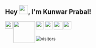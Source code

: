 ## Hey <img src="https://github.com/TheDudeThatCode/TheDudeThatCode/blob/master/Assets/Hi.gif" width="29px">, I'm Kunwar Prabal! 

<a href="https://www.linkedin.com/in/kunwarprabal/">
  <img align="left" width="24px" src="https://upload.wikimedia.org/wikipedia/commons/c/ca/LinkedIn_logo_initials.png"  />
</a>
<a href="https://www.codechef.com/users/kunwarprabal">
  <img align="left" width="70px" src="https://cdn.codechef.com/images/cc-logo-sd.svg" />
</a>
<a href="https://www.hackerrank.com/kunwarprabal">
  <img align="left" width="26px" src="https://upload.wikimedia.org/wikipedia/commons/6/65/HackerRank_logo.png" />
</a>
<a href="https://leetcode.com/kunwarprabal/">
  <img align="left" width="26px" src="https://upload.wikimedia.org/wikipedia/commons/8/8e/LeetCode_Logo_1.png" />
</a>
<a href="mailto:prabal.kpps@gmail.com">
  <img align="left" width="28px" src="https://upload.wikimedia.org/wikipedia/commons/2/2e/Gmail_2020.png" />
</a>
<a href="https://www.instagram.com/prabal3/">
  <img align="left" width="26px" src="https://upload.wikimedia.org/wikipedia/commons/9/96/Instagram.svg" />
</a>

<br />
<br />

![visitors](https://visitor-badge.laobi.icu/badge?page_id=KunwarPrabal.KunwarPrabal)
